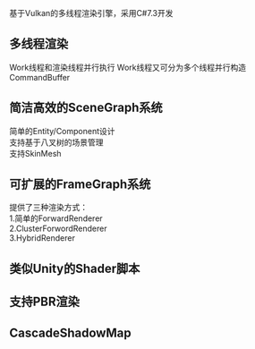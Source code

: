 基于Vulkan的多线程渲染引擎，采用C#7.3开发
## 多线程渲染
Work线程和渲染线程并行执行
Work线程又可分为多个线程并行构造CommandBuffer
## 简洁高效的SceneGraph系统
简单的Entity/Component设计  
支持基于八叉树的场景管理  
支持SkinMesh  
## 可扩展的FrameGraph系统
提供了三种渲染方式：  
1.简单的ForwardRenderer  
2.ClusterForwordRenderer  
3.HybridRenderer  
## 类似Unity的Shader脚本
## 支持PBR渲染
## CascadeShadowMap
